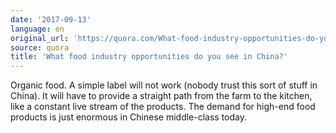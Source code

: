 ```yaml
---
date: '2017-09-13'
language: en
original_url: 'https://quora.com/What-food-industry-opportunities-do-you-see-in-China/answer/Clément-Renaud'
source: quora
title: 'What food industry opportunities do you see in China?'
---
```


Organic food. A simple label will not work (nobody trust this sort of
stuff in China). It will have to provide a straight path from the farm
to the kitchen, like a constant live stream of the products. The demand
for high-end food products is just enormous in Chinese middle-class
today.
